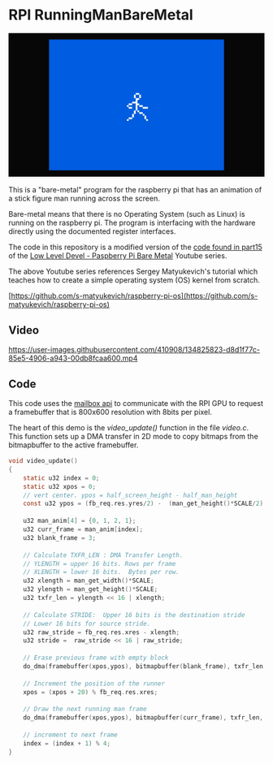 # RPI RunningManBareMetal

![RunningMan](images/RunningMan_small2.png)

This is a "bare-metal" program for the raspberry pi
that has an animation of a stick figure man running across 
the screen.

Bare-metal means that there is no Operating System (such as Linux)
is running on the raspberry pi. The program is interfacing with the hardware
directly using the documented register interfaces.

The code in this repository is a modified version  of the 
[code found in part15](https://github.com/rockytriton/LLD/tree/main/rpi_bm/part15) of the 
[Low Level Devel - Paspberry Pi Bare Metal](https://www.youtube.com/playlist?list=PLVxiWMqQvhg9FCteL7I0aohj1_YiUx1x8)
Youtube series.

The above Youtube series references Sergey Matyukevich's tutorial
which teaches how to create a simple operating system (OS) kernel from
scratch.

[https://github.com/s-matyukevich/raspberry-pi-os](https://github.com/s-matyukevich/raspberry-pi-os)

## Video

https://user-images.githubusercontent.com/410908/134825823-d8d1f77c-85e5-4906-a943-00db8fcaa600.mp4

## Code

This code uses the [mailbox api](https://github.com/raspberrypi/firmware/wiki) 
to communicate with the RPI GPU to request
a framebuffer that is 800x600 resolution with 8bits per pixel.  

The heart of this demo is the *video_update()* function in the file *video.c*.
This function sets up a DMA transfer in 2D mode to copy bitmaps from the
bitmapbuffer to the active framebuffer.  

```c
void video_update()
{
    static u32 index = 0;
    static u32 xpos = 0;
    // vert center. ypos = half_screen_height - half_man_height
    const u32 ypos = (fb_req.res.yres/2) -  (man_get_height()*SCALE/2);

    u32 man_anim[4] = {0, 1, 2, 1};
    u32 curr_frame = man_anim[index];
    u32 blank_frame = 3;

    // Calculate TXFR_LEN : DMA Transfer Length.
    // YLENGTH = upper 16 bits. Rows per frame
    // XLENGTH = lower 16 bits.  Bytes per row.
    u32 xlength = man_get_width()*SCALE;
    u32 ylength = man_get_height()*SCALE;
    u32 txfr_len = ylength << 16 | xlength;

    // Calculate STRIDE:  Upper 16 bits is the destination stride
    // Lower 16 bits for source stride.
    u32 raw_stride = fb_req.res.xres - xlength;
    u32 stride =  raw_stride << 16 | raw_stride; 

    // Erase previous frame with empty block
    do_dma(framebuffer(xpos,ypos), bitmapbuffer(blank_frame), txfr_len, stride);

    // Increment the position of the runner
    xpos = (xpos + 20) % fb_req.res.xres;

    // Draw the next running man frame
    do_dma(framebuffer(xpos,ypos), bitmapbuffer(curr_frame), txfr_len, stride);

    // increment to next frame
    index = (index + 1) % 4;
}
```